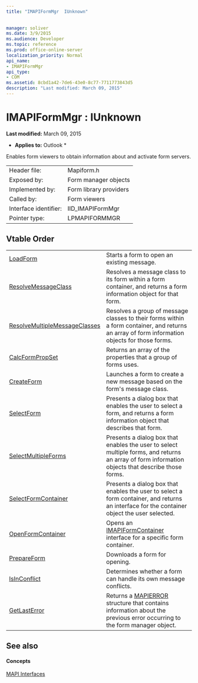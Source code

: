 ```yaml
---
title: "IMAPIFormMgr  IUnknown"
 
 
manager: soliver
ms.date: 3/9/2015
ms.audience: Developer
ms.topic: reference
ms.prod: office-online-server
localization_priority: Normal
api_name:
- IMAPIFormMgr
api_type:
- COM
ms.assetid: 8cbd1a42-7de6-43e0-8c77-7711773843d5
description: "Last modified: March 09, 2015"
---
```


# IMAPIFormMgr : IUnknown

 **Last modified:** March 09, 2015 
  
 * **Applies to:** Outlook * 
  
Enables form viewers to obtain information about and activate form servers. 
  
|||
|:-----|:-----|
|Header file:  <br/> |Mapiform.h  <br/> |
|Exposed by:  <br/> |Form manager objects  <br/> |
|Implemented by:  <br/> |Form library providers  <br/> |
|Called by:  <br/> |Form viewers  <br/> |
|Interface identifier:  <br/> |IID_IMAPIFormMgr  <br/> |
|Pointer type:  <br/> |LPMAPIFORMMGR  <br/> |
   
## Vtable Order

|||
|:-----|:-----|
|[LoadForm](imapiformmgr-loadform.md) <br/> |Starts a form to open an existing message.  <br/> |
|[ResolveMessageClass](imapiformmgr-resolvemessageclass.md) <br/> |Resolves a message class to its form within a form container, and returns a form information object for that form.  <br/> |
|[ResolveMultipleMessageClasses](imapiformmgr-resolvemultiplemessageclasses.md) <br/> |Resolves a group of message classes to their forms within a form container, and returns an array of form information objects for those forms.  <br/> |
|[CalcFormPropSet](imapiformmgr-calcformpropset.md) <br/> |Returns an array of the properties that a group of forms uses.  <br/> |
|[CreateForm](imapiformmgr-createform.md) <br/> |Launches a form to create a new message based on the form's message class.  <br/> |
|[SelectForm](imapiformmgr-selectform.md) <br/> |Presents a dialog box that enables the user to select a form, and returns a form information object that describes that form.  <br/> |
|[SelectMultipleForms](imapiformmgr-selectmultipleforms.md) <br/> |Presents a dialog box that enables the user to select multiple forms, and returns an array of form information objects that describe those forms.  <br/> |
|[SelectFormContainer](imapiformmgr-selectformcontainer.md) <br/> |Presents a dialog box that enables the user to select a form container, and returns an interface for the container object the user selected.  <br/> |
|[OpenFormContainer](imapiformmgr-openformcontainer.md) <br/> |Opens an [IMAPIFormContainer](imapiformcontaineriunknown.md) interface for a specific form container.  <br/> |
|[PrepareForm](imapiformmgr-prepareform.md) <br/> |Downloads a form for opening.  <br/> |
|[IsInConflict](imapiformmgr-isinconflict.md) <br/> |Determines whether a form can handle its own message conflicts.  <br/> |
|[GetLastError](imapiformmgr-getlasterror.md) <br/> |Returns a [MAPIERROR](mapierror.md) structure that contains information about the previous error occurring to the form manager object.  <br/> |
   
## See also

#### Concepts

[MAPI Interfaces](mapi-interfaces.md)

